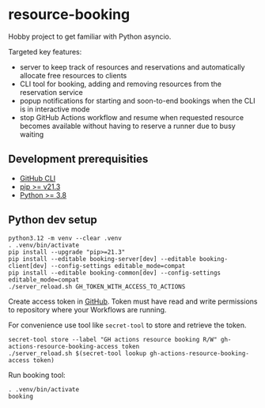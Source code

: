 # resource-booking

Hobby project to get familiar with Python asyncio.

Targeted key features:
 - server to keep track of resources and reservations and automatically allocate free resources to clients
 - CLI tool for booking, adding and removing resources from the reservation service
 - popup notifications for starting and soon-to-end bookings when the CLI is in interactive mode
 - stop GitHub Actions workflow and resume when requested resource becomes available without having to reserve a runner due to busy waiting
## Development prerequisities

 - [GitHub CLI](https://cli.github.com/)
 - [pip >= v21.3](https://pip.pypa.io/en/stable/installation/)
 - [Python >= 3.8](https://www.python.org/downloads/)

## Python dev setup

```console
python3.12 -m venv --clear .venv
. .venv/bin/activate
pip install --upgrade "pip>=21.3"
pip install --editable booking-server[dev] --editable booking-client[dev] --config-settings editable_mode=compat
pip install --editable booking-common[dev] --config-settings editable_mode=compat
./server_reload.sh GH_TOKEN_WITH_ACCESS_TO_ACTIONS
```

Create access token in [GitHub](https://docs.github.com/en/authentication/keeping-your-account-and-data-secure/managing-your-personal-access-tokens). Token must have read and write permissions to repository where your Workflows are running.

For convenience use tool like `secret-tool` to store and retrieve the token.
```
secret-tool store --label "GH actions resource booking R/W" gh-actions-resource-booking-access token
./server_reload.sh $(secret-tool lookup gh-actions-resource-booking-access token)
```

Run booking tool:
```console
. .venv/bin/activate
booking
```
